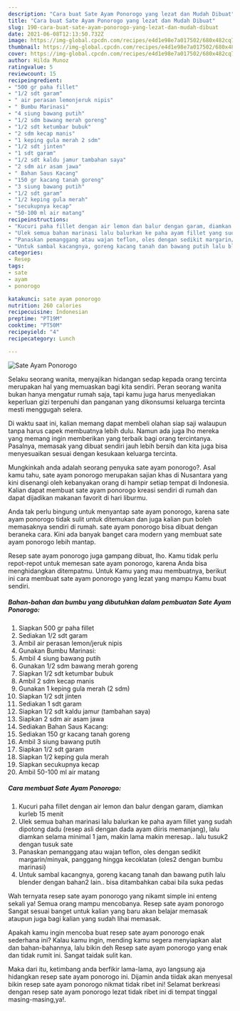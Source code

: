 ```yaml
---
description: "Cara buat Sate Ayam Ponorogo yang lezat dan Mudah Dibuat"
title: "Cara buat Sate Ayam Ponorogo yang lezat dan Mudah Dibuat"
slug: 190-cara-buat-sate-ayam-ponorogo-yang-lezat-dan-mudah-dibuat
date: 2021-06-08T12:13:50.732Z
image: https://img-global.cpcdn.com/recipes/e4d1e98e7a017502/680x482cq70/sate-ayam-ponorogo-foto-resep-utama.jpg
thumbnail: https://img-global.cpcdn.com/recipes/e4d1e98e7a017502/680x482cq70/sate-ayam-ponorogo-foto-resep-utama.jpg
cover: https://img-global.cpcdn.com/recipes/e4d1e98e7a017502/680x482cq70/sate-ayam-ponorogo-foto-resep-utama.jpg
author: Hilda Munoz
ratingvalue: 5
reviewcount: 15
recipeingredient:
- "500 gr paha fillet"
- "1/2 sdt garam"
- " air perasan lemonjeruk nipis"
- " Bumbu Marinasi"
- "4 siung bawang putih"
- "1/2 sdm bawang merah goreng"
- "1/2 sdt ketumbar bubuk"
- "2 sdm kecap manis"
- "1 keping gula merah 2 sdm"
- "1/2 sdt jinten"
- "1 sdt garam"
- "1/2 sdt kaldu jamur tambahan saya"
- "2 sdm air asam jawa"
- " Bahan Saus Kacang"
- "150 gr kacang tanah goreng"
- "3 siung bawang putih"
- "1/2 sdt garam"
- "1/2 keping gula merah"
- "secukupnya kecap"
- "50-100 ml air matang"
recipeinstructions:
- "Kucuri paha fillet dengan air lemon dan balur dengan garam, diamkan kurleb 15 menit"
- "Ulek semua bahan marinasi lalu balurkan ke paha ayam fillet yang sudah dipotong dadu (resep asli dengan dada ayam diiris memanjang), lalu diamkan selama minimal 1 jam, makin lama makin meresap.. lalu tusuk2 dengan tusuk sate"
- "Panaskan pemanggang atau wajan teflon, oles dengan sedikit margarin/minyak, panggang hingga kecoklatan (oles2 dengan bumbu marinasi)"
- "Untuk sambal kacangnya, goreng kacang tanah dan bawang putih lalu blender dengan bahan2 lain.. bisa ditambahkan cabai bila suka pedas"
categories:
- Resep
tags:
- sate
- ayam
- ponorogo

katakunci: sate ayam ponorogo 
nutrition: 260 calories
recipecuisine: Indonesian
preptime: "PT19M"
cooktime: "PT50M"
recipeyield: "4"
recipecategory: Lunch

---
```



![Sate Ayam Ponorogo](https://img-global.cpcdn.com/recipes/e4d1e98e7a017502/680x482cq70/sate-ayam-ponorogo-foto-resep-utama.jpg)

Selaku seorang wanita, menyajikan hidangan sedap kepada orang tercinta merupakan hal yang memuaskan bagi kita sendiri. Peran seorang  wanita bukan hanya mengatur rumah saja, tapi kamu juga harus menyediakan keperluan gizi terpenuhi dan panganan yang dikonsumsi keluarga tercinta mesti menggugah selera.

Di waktu  saat ini, kalian memang dapat membeli olahan siap saji walaupun tanpa harus capek membuatnya lebih dulu. Namun ada juga lho mereka yang memang ingin memberikan yang terbaik bagi orang tercintanya. Pasalnya, memasak yang dibuat sendiri jauh lebih bersih dan kita juga bisa menyesuaikan sesuai dengan kesukaan keluarga tercinta. 



Mungkinkah anda adalah seorang penyuka sate ayam ponorogo?. Asal kamu tahu, sate ayam ponorogo merupakan sajian khas di Nusantara yang kini disenangi oleh kebanyakan orang di hampir setiap tempat di Indonesia. Kalian dapat membuat sate ayam ponorogo kreasi sendiri di rumah dan dapat dijadikan makanan favorit di hari liburmu.

Anda tak perlu bingung untuk menyantap sate ayam ponorogo, karena sate ayam ponorogo tidak sulit untuk ditemukan dan juga kalian pun boleh memasaknya sendiri di rumah. sate ayam ponorogo bisa dibuat dengan beraneka cara. Kini ada banyak banget cara modern yang membuat sate ayam ponorogo lebih mantap.

Resep sate ayam ponorogo juga gampang dibuat, lho. Kamu tidak perlu repot-repot untuk memesan sate ayam ponorogo, karena Anda bisa menghidangkan ditempatmu. Untuk Kamu yang mau membuatnya, berikut ini cara membuat sate ayam ponorogo yang lezat yang mampu Kamu buat sendiri.

<!--inarticleads1-->

##### Bahan-bahan dan bumbu yang dibutuhkan dalam pembuatan Sate Ayam Ponorogo:

1. Siapkan 500 gr paha fillet
1. Sediakan 1/2 sdt garam
1. Ambil  air perasan lemon/jeruk nipis
1. Gunakan  Bumbu Marinasi:
1. Ambil 4 siung bawang putih
1. Gunakan 1/2 sdm bawang merah goreng
1. Siapkan 1/2 sdt ketumbar bubuk
1. Ambil 2 sdm kecap manis
1. Gunakan 1 keping gula merah (2 sdm)
1. Siapkan 1/2 sdt jinten
1. Sediakan 1 sdt garam
1. Siapkan 1/2 sdt kaldu jamur (tambahan saya)
1. Siapkan 2 sdm air asam jawa
1. Sediakan  Bahan Saus Kacang:
1. Sediakan 150 gr kacang tanah goreng
1. Ambil 3 siung bawang putih
1. Siapkan 1/2 sdt garam
1. Siapkan 1/2 keping gula merah
1. Siapkan secukupnya kecap
1. Ambil 50-100 ml air matang




<!--inarticleads2-->

##### Cara membuat Sate Ayam Ponorogo:

1. Kucuri paha fillet dengan air lemon dan balur dengan garam, diamkan kurleb 15 menit
1. Ulek semua bahan marinasi lalu balurkan ke paha ayam fillet yang sudah dipotong dadu (resep asli dengan dada ayam diiris memanjang), lalu diamkan selama minimal 1 jam, makin lama makin meresap.. lalu tusuk2 dengan tusuk sate
1. Panaskan pemanggang atau wajan teflon, oles dengan sedikit margarin/minyak, panggang hingga kecoklatan (oles2 dengan bumbu marinasi)
1. Untuk sambal kacangnya, goreng kacang tanah dan bawang putih lalu blender dengan bahan2 lain.. bisa ditambahkan cabai bila suka pedas




Wah ternyata resep sate ayam ponorogo yang nikamt simple ini enteng sekali ya! Semua orang mampu mencobanya. Resep sate ayam ponorogo Sangat sesuai banget untuk kalian yang baru akan belajar memasak ataupun juga bagi kalian yang sudah lihai memasak.

Apakah kamu ingin mencoba buat resep sate ayam ponorogo enak sederhana ini? Kalau kamu ingin, mending kamu segera menyiapkan alat dan bahan-bahannya, lalu bikin deh Resep sate ayam ponorogo yang enak dan tidak rumit ini. Sangat taidak sulit kan. 

Maka dari itu, ketimbang anda berfikir lama-lama, ayo langsung aja hidangkan resep sate ayam ponorogo ini. Dijamin anda tiidak akan menyesal bikin resep sate ayam ponorogo nikmat tidak ribet ini! Selamat berkreasi dengan resep sate ayam ponorogo lezat tidak ribet ini di tempat tinggal masing-masing,ya!.


